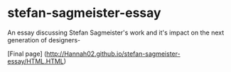 # stefan-sagmeister-essay
An essay discussing Stefan Sagmeister's work and it's impact on the next generation of designers-

[Final page] (http://Hannah02.github.io/stefan-sagmeister-essay/HTML.HTML)

